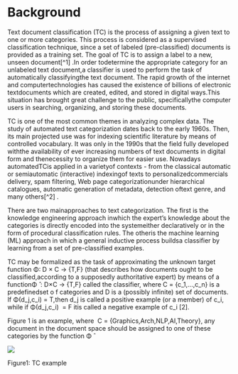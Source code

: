 Background
==========

Text document classification (TC) is the process of assigning a given
text to one or more categories. This process is considered as a
supervised classification technique, since a set of labeled
(pre-classified) documents is provided as a training set. The goal of TC
is to assign a label to a new, unseen document[^1] .In order todetermine
the appropriate category for an unlabeled text document,a classifier is
used to perform the task of automatically classifyingthe text document.
The rapid growth of the internet and computertechnologies has caused the
existence of billions of electronic textdocuments which are created,
edited, and stored in digital ways.This situation has brought great
challenge to the public, specificallythe computer users in searching,
organizing, and storing these documents.

TC is one of the most common themes in analyzing complex data. The study
of automated text categorization dates back to the early 1960s. Then,
its main projected use was for indexing scientific literature by means
of controlled vocabulary. It was only in the 1990s that the field fully
developed withthe availability of ever increasing numbers of text
documents in digital form and thenecessity to organize them for easier
use. Nowadays automatedTCis applied in a varietyof contexts - from the
classical automatic or semiautomatic (interactive) indexingof texts to
personalizedcommercials delivery, spam filtering, Web page
categorizationunder hierarchical catalogues, automatic generation of
metadata, detection oftext genre, and many others[^2] .

There are two mainapproaches to text categorization. The first is the
knowledge engineering approach inwhich the expert’s knowledge about the
categories is directly encoded into the systemeither declaratively or in
the form of procedural classification rules. The otheris the machine
learning (ML) approach in which a general inductive process buildsa
classifier by learning from a set of pre-classified examples.

TC may be formalized as the task of approximating the unknown target
function Φ: D × C → {T,F} (that describes how documents ought to be
classified,according to a supposedly authoritative expert) by means of a
functionΦ ̂ : D×C → {T,F} called the classifier, where C =
{c\_1,...,c\_n} is a predefinedset o f categories and D is a (possibly
infinite) set of documents. If Φ(d\_j,c\_i) = T,then d\_j is called a
positive example (or a member) of c\_i, while if Φ(d\_j,c\_i)  = F itis
called a negative example of c\_i [2].

Figure 1 is an example, where  C = {Graphics,Arch,NLP,AI,Theory}, any
document in the document space should be assigned to one of these
categories by the function Φ ̂

![](http://alhassanain.org/english/books/0817-classification_of_arabic_documents/images/image001.jpg)

Figure1: TC example


